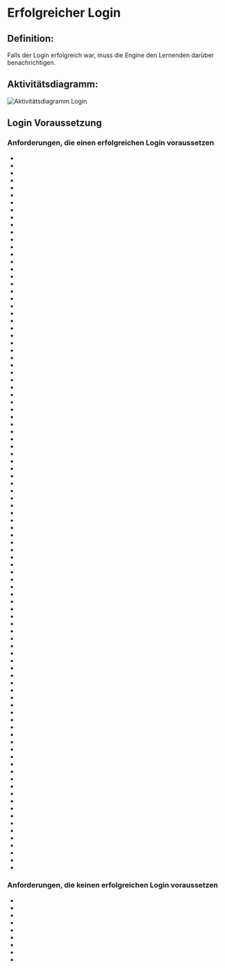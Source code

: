 # Erfolgreicher Login


## Definition:

Falls der Login erfolgreich war, muss die Engine den Lernenden darüber benachrichtigen.

## Aktivitätsdiagramm:

![Aktivitätsdiagramm Login](imageEngineLoginActivityDiagramm.jpg)

## Login Voraussetzung
### Anforderungen, die einen erfolgreichen Login voraussetzen
- [](EZZ0027.md)
- [](EWE0001.md)
- [](EWE0003.md)
- [](EWE0005.md)
- [](EWE0011.md)
- [](EWE0017.md)
- [](EWE0020.md)
- [](EWE0018.md)
- [](EWE0013.md)
- [](EWE0014.md)
- [](EWE0015.md)
- [](EWE0002.md)
- [](EWE0019.md)
- [](EWE0044.md)
- [](EWE0016.md)
- [](EWE0004.md)
- [](EWE0007.md)
- [](EWE0006.md)
- [](EZZ0017.md)
- [](EZZ0020.md)
- [](EZZ0021.md)
- [](EZZ0014.md)
- [](EZZ0018.md)
- [](EZZ0019.md)
- [](EWE0045.md)
- [](ELG0020.md)
- [](EWE0012.md)
- [](ELG0030.md)
- [](EWE0010.md)
- [](EWE0023.md)
- [](EZZ0016.md)
- [](EZZ0012.md)
- [](EZZ0015.md)
- [](EWE0035.md)
- [](EZZ0011.md)
- [](ELG0027.md)
- [](ELG0029.md)
- [](EZZ0008.md)
- [](ELG0028.md)
- [](ELG0024.md)
- [](EWE0037.md)
- [](EWE0038.md)
- [](EWE0034.md)
- [](EZZ0002.md)
- [](ELG0002.md)
- [](ELG0004.md)
- [](ELG0003.md)
- [](EWE0025.md)
- [](EZZ0013.md)
- [](ELG0025.md)
- [](ELG0016.md)
- [](EWE0030.md)
- [](ELG0017.md)
- [](EWE0026.md)
- [](ELG0006.md)
- [](ELG0005.md)
- [](ELG0007.md)
- [](EWE0028.md)
- [](ELG0009.md)
- [](ELG0008.md)
- [](EWE0027.md)
- [](EWE0024.md)
- [](ELG0010.md)
- [](EWE0009.md)
- [](EZZ0010.md)
- [](EKJ0002.md)
- [](EKJ0004.md)
- [](EKJ0003.md)
- [](EKJ0001.md)
- [](EKJ0005.md)
- [](ELG0026.md)
- [](EZZ0009.md)
- [](EWE0008.md)
- [](EWE0039.md)
- [](EZZ0026.md)
- [](ELG0031.md)
- [](EZZ0024.md)
- [](EZZ0006.md)
- [](EZZ0022.md)
- [](EZZ0023.md)
- [](ELG0023.md)
- [](EZZ0025.md)
- [](EWE0043.md)
- [](EWE0040.md)
- [](EWE0041.md)
- [](EWE0036.md)
- [](ELG0032.md)
- [](EWE0042.md)
- [](ELG0022.md)
- [](EWE0032.md)
- [](EWE0033.md)
- [](ELG0033.md)
- [](EWE0031.md)
- [](ELG0019.md)
- [](ELG0018.md)
- [](ELG0021.md)
- [](EWE0029.md)

### Anforderungen, die keinen erfolgreichen Login voraussetzen
- [](EZZ0004.md)
- [](EWE0021.md)
- [](ELG0015.md)
- [](EZZ0005.md)
- [](ELG0012.md)
- [](EWE0022.md)
- [](EZZ0001.md)
- [](ELG0013.md)
- [](ELG0014.md)

